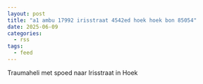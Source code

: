 ```yaml
---
layout: post
title: "a1 ambu 17992 irisstraat 4542ed hoek hoek bon 85054"
date: 2025-06-09
categories: 
  - rss
tags: 
  - feed
---
```


Traumaheli met spoed naar Irisstraat in Hoek
